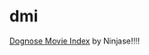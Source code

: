 # dmi

[Dognose Movie Index](http://www.shacknews.com/chatty?id=16068258#itemanchor_16068258) by Ninjase!!!!
